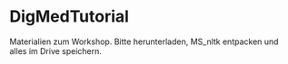 # DigMedTutorial

Materialien zum Workshop. Bitte herunterladen, MS_nltk entpacken und alles im Drive speichern.
